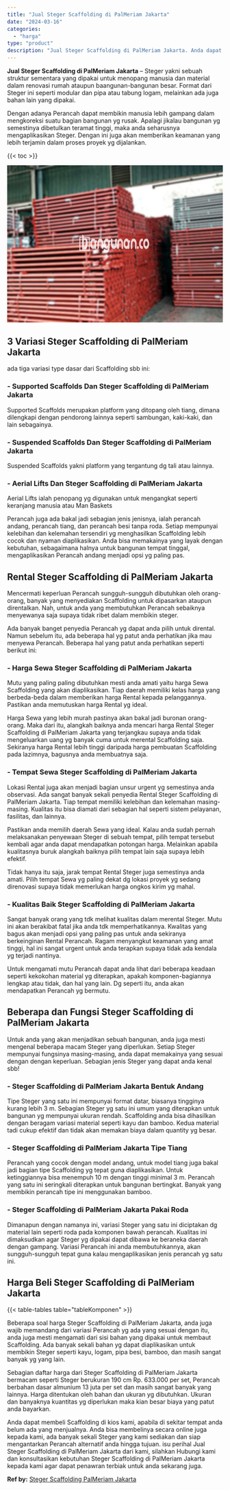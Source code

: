 ```yaml
---
title: "Jual Steger Scaffolding di PalMeriam Jakarta"
date: "2024-03-16"
categories: 
  - "harga"
type: "product"
description: "Jual Steger Scaffolding di PalMeriam Jakarta. Anda dapat membeli Scaffolding di kios kami, apabila di sekitar tempat anda belum ada yang menjualnya. Anda bis..."
---
```


**Jual Steger Scaffolding di PalMeriam Jakarta** – Steger yakni sebuah struktur sementara yang dipakai untuk menopang manusia dan material dalam renovasi rumah ataupun baangunan-bangunan besar. Format dari Steger ini seperti modular dan pipa atau tabung logam, melainkan ada juga bahan lain yang dipakai.

Dengan adanya Perancah dapat membikin manusia lebih gampang dalam mengkoreksi suatu bagian bangunan yg rusak. Apalagi jikalau bangunan yg semestinya dibetulkan teramat tinggi, maka anda seharusnya mengaplikasikan Steger. Dengan ini juga akan memberikan keamanan yang lebih terjamin dalam proses proyek yg dijalankan.

{{< toc >}}

![Jual Steger Scaffolding di PalMeriam Jakarta](/images/sewa-scaffolding-steger-02.png)

## 3 Variasi Steger Scaffolding di PalMeriam Jakarta

ada tiga variasi type dasar dari Scaffolding sbb ini:

### \- Supported Scaffolds Dan Steger Scaffolding di PalMeriam Jakarta

Supported Scaffolds merupakan platform yang ditopang oleh tiang, dimana dilengkapi dengan pendorong lainnya seperti sambungan, kaki-kaki, dan lain sebagainya.

### \- Suspended Scaffolds Dan Steger Scaffolding di PalMeriam Jakarta

Suspended Scaffolds yakni platform yang tergantung dg tali atau lainnya.

### \- Aerial Lifts Dan Steger Scaffolding di PalMeriam Jakarta

Aerial Lifts ialah penopang yg digunakan untuk mengangkat seperti keranjang manusia atau Man Baskets

Perancah juga ada bakal jadi sebagian jenis jenisnya, ialah perancah andang, perancah tiang, dan perancah besi tanpa roda. Setiap mempunyai kelebihan dan kelemahan tersendiri yg menghasilkan Scaffolding lebih cocok dan nyaman diaplikasikan. Anda bisa memakainya yang layak dengan kebutuhan, sebagaimana halnya untuk bangunan tempat tinggal, mengaplikasikan Perancah andang menjadi opsi yg paling pas.

## Rental Steger Scaffolding di PalMeriam Jakarta

Mencermati keperluan Perancah sungguh-sungguh dibutuhkan oleh orang-orang, banyak yang menyediakan Scaffolding untuk dipasarkan ataupun direntalkan. Nah, untuk anda yang membutuhkan Perancah sebaiknya menyewanya saja supaya tidak ribet dalam membikin steger.

Ada banyak banget penyedia Perancah yg dapat anda pilih untuk dirental. Namun sebelum itu, ada beberapa hal yg patut anda perhatikan jika mau menyewa Perancah. Beberapa hal yang patut anda perhatikan seperti berikut ini:

### \- Harga Sewa Steger Scaffolding di PalMeriam Jakarta

Mutu yang paling paling dibutuhkan mesti anda amati yaitu harga Sewa Scaffolding yang akan diaplikasikan. Tiap daerah memiliki kelas harga yang berbeda-beda dalam memberikan harga Rental kepada pelanggannya. Pastikan anda memutuskan harga Rental yg ideal.

Harga Sewa yang lebih murah pastinya akan bakal jadi buronan orang-orang. Maka dari itu, alangkah baiknya anda mencari harga Rental Steger Scaffolding di PalMeriam Jakarta yang terjangkau supaya anda tidak mengeluarkan uang yg banyak cuma untuk merental Scaffolding saja. Sekiranya harga Rental lebih tinggi daripada harga pembuatan Scaffolding pada lazimnya, bagusnya anda membuatnya saja.

### \- Tempat Sewa Steger Scaffolding di PalMeriam Jakarta

Lokasi Rental juga akan menjadi bagian unsur urgent yg semestinya anda observasi. Ada sangat banyak sekali penyedia Rental Steger Scaffolding di PalMeriam Jakarta. Tiap tempat memiliki kelebihan dan kelemahan masing-masing. Kualitas itu bisa diamati dari sebagian hal seperti sistem pelayanan, fasilitas, dan lainnya.

Pastikan anda memilih daerah Sewa yang ideal. Kalau anda sudah pernah melaksanakan penyewaan Steger di sebuah tempat, pilih tempat tersebut kembali agar anda dapat mendapatkan potongan harga. Melainkan apabila kualitasnya buruk alangkah baiknya pilih tempat lain saja supaya lebih efektif.

Tidak hanya itu saja, jarak tempat Rental Steger juga semestinya anda amati. Pilih tempat Sewa yg paling dekat dg lokasi proyek yg sedang direnovasi supaya tidak memerlukan harga ongkos kirim yg mahal.

### \- Kualitas Baik Steger Scaffolding di PalMeriam Jakarta

Sangat banyak orang yang tdk melihat kualitas dalam merental Steger. Mutu ini akan berakibat fatal jika anda tdk memperhatikannya. Kwalitas yang bagus akan menjadi opsi yang paling pas untuk anda sekiranya berkeinginan Rental Perancah. Ragam menyangkut keamanan yang amat tinggi, hal ini sangat urgent untuk anda terapkan supaya tidak ada kendala yg terjadi nantinya.

Untuk mengamati mutu Perancah dapat anda lihat dari beberapa keadaan seperti kekokohan material yg diterapkan, apakah komponen-bagiannya lengkap atau tidak, dan hal yang lain. Dg seperti itu, anda akan mendapatkan Perancah yg bermutu.

## Beberapa dan Fungsi Steger Scaffolding di PalMeriam Jakarta

Untuk anda yang akan menjadikan sebuah bangunan, anda juga mesti mengenal beberapa macam Steger yang diperlukan. Setiap Steger mempunyai fungsinya masing-masing, anda dapat memakainya yang sesuai dengan dengan keperluan. Sebagian jenis Steger yang dapat anda kenal sbb!

### \- Steger Scaffolding di PalMeriam Jakarta Bentuk Andang

Tipe Steger yang satu ini mempunyai format datar, biasanya tingginya kurang lebih 3 m. Sebagian Steger yg satu ini umum yang diterapkan untuk bangunan yg mempunyai ukuran rendah. Scaffolding anda bisa dihasilkan dengan beragam variasi material seperti kayu dan bamboo. Kedua material tadi cukup efektif dan tidak akan memakan biaya dalam quantity yg besar.

### \- Steger Scaffolding di PalMeriam Jakarta Tipe Tiang

Perancah yang cocok dengan model andang, untuk model tiang juga bakal jadi bagian tipe Scaffolding yg tepat guna diaplikasikan. Untuk ketinggiannya bisa menempuh 10 m dengan tinggi minimal 3 m. Perancah yang satu ini seringkali diterapkan untuk bangunan bertingkat. Banyak yang membikin perancah tipe ini menggunakan bamboo.

### \- Steger Scaffolding di PalMeriam Jakarta Pakai Roda

Dimanapun dengan namanya ini, variasi Steger yang satu ini diciptakan dg material lain seperti roda pada komponen bawah perancah. Kualitas ini dimaksudkan agar Steger yg dipakai dapat dibawa ke beraneka daerah dengan gampang. Variasi Perancah ini anda membutuhkannya, akan sungguh-sungguh tepat guna kalau mengaplikasikan jenis perancah yg satu ini.

## Harga Beli Steger Scaffolding di PalMeriam Jakarta

{{< table-tables table="tableKomponen" >}}

Beberapa soal harga Steger Scaffolding di PalMeriam Jakarta, anda juga wajib memandang dari variasi Perancah yg ada yang sesuai dengan itu, anda juga mesti mengamati dari sisi bahan yang dipakai untuk membaut Scaffolding. Ada banyak sekali bahan yg dapat diaplikasikan untuk membikin Steger seperti kayu, logam, pipa besi, bamboo, dan masih sangat banyak yg yang lain.

Sebagian daftar harga dari Steger Scaffolding di PalMeriam Jakarta bermacam seperti Steger berukuran 190 cm Rp. 633.000 per set, Perancah berbahan dasar almunium 13 juta per set dan masih sangat banyak yang lainnya. Harga ditentukan oleh bahan dan ukuran yg dibutuhkan. Ukuran dan banyaknya kuantitas yg diperlukan maka kian besar biaya yang patut anda bayarkan.

Anda dapat membeli Scaffolding di kios kami, apabila di sekitar tempat anda belum ada yang menjualnya. Anda bisa membelinya secara online juga kepada kami, ada banyak sekali Steger yang kami sediakan dan siap mengantarkan Perancah alternatif anda hingga tujuan. isu perihal Jual Steger Scaffolding di PalMeriam Jakarta dari kami, silahkan Hubungi kami dan konsultasikan kebutuhan Steger Scaffolding di PalMeriam Jakarta kepada kami agar dapat penawran terbiak untuk anda sekarang juga.

**Ref by:** [Steger Scaffolding PalMeriam Jakarta](https://id.wikipedia.org/wiki/Steger)
